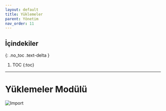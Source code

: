 ```yaml
---
layout: default
title: Yüklemeler
parent: Yönetim
nav_order: 11
---
```


## İçindekiler
{: .no_toc .text-delta }

1. TOC
{:toc}

---

# Yüklemeler Modülü

![Import](/docs.toltekcampus.github.io/docs/media/modules/import/import.png)
